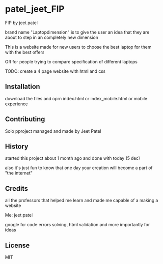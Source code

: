 # patel_jeet_FIP
FIP by jeet patel

brand name "Laptopdimension" is to give the user an idea that they are about to step in an completely new dimension

This is a website made for new users to choose the best laptop for them with the best offers

OR for people trying to compare specification of different laptops

TODO: create a 4 page website with html and css

## Installation

download the files and oprn index.html or index_mobile.html or mobile experience 

## Contributing

Solo pproject managed and made by  Jeet Patel

## History

started this project about 1 month ago and done with today (5 dec) 

also it's just fun to know that one day your creation will become a part of "the internet" 

## Credits

all the professors that helped me learn and made me capable of a making a website 

Me: jeet patel

google for code errors solving, html validation and more importantly for ideas 

## License

MIT 
